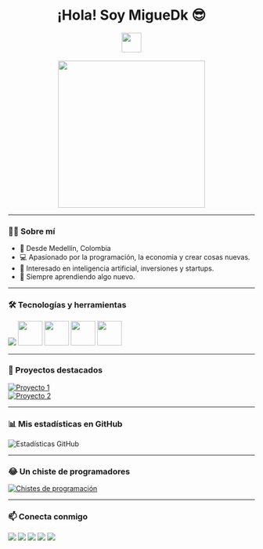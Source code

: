 <!-- Saludo -->
<div align="center">
  <h1>¡Hola! Soy MigueDk 😎</h1>
  <img src="https://media.giphy.com/media/hvRJCLFzcasrR4ia7z/giphy.gif" width="40px">
  <br><br>
  <img src="https://i.imgur.com/dTYwdG1.gif" width="300"/>
</div>

---

<!-- Sobre mí -->
### 👨‍💻 Sobre mí
- 📍 Desde Medellín, Colombia 
- 💻 Apasionado por la programación, la economia y crear cosas nuevas.  
- 🚀 Interesado en inteligencia artificial, inversiones y startups.  
- 🎯 Siempre aprendiendo algo nuevo.  

---

<!-- Habilidades -->
### 🛠️ Tecnologías y herramientas
<div>
  <img src="https://skillicons.dev/icons?i=java,html,css,python" />
  <img src="https://upload.wikimedia.org/wikipedia/commons/0/c2/Canva_Logo.svg" width="50" height="50"/>
  <img src="https://upload.wikimedia.org/wikipedia/commons/8/82/Telegram_logo.svg" width="50" height="50"/>
  <img src="https://upload.wikimedia.org/wikipedia/commons/4/4f/Google_Drive_icon_%282020%29.svg" width="50" height="50"/>
  <img src="https://upload.wikimedia.org/wikipedia/commons/4/42/YouTube_icon_%282013-2017%29.png" width="50" height="50"/>
</div>

---

<!-- Proyectos -->
### 🚀 Proyectos destacados
[![Proyecto 1](https://github-readme-stats.vercel.app/api/pin/?username=ABSphreak&repo=RepoEjemplo&theme=radical)](https://github.com/ABSphreak/RepoEjemplo)  
[![Proyecto 2](https://github-readme-stats.vercel.app/api/pin/?username=ABSphreak&repo=OtroRepo&theme=radical)](https://github.com/ABSphreak/OtroRepo)  

---

<!-- Estadísticas -->
### 📊 Mis estadísticas en GitHub
<img src="https://github-readme-stats.vercel.app/api?username=ABSphreak&show_icons=true&theme=tokyonight" alt="Estadísticas GitHub" />

---

<!-- Chiste -->
### 😂 Un chiste de programadores
<a href="https://readme-jokes.vercel.app"><img src="https://readme-jokes.vercel.app/api?lang=es" alt="Chistes de programación"></a>

---

<!-- Contacto -->
### 📫 Conecta conmigo
<a href="https://t.me/tu_usuario_telegram"><img src="https://img.shields.io/badge/Telegram-%232CA5E0.svg?&style=flat&logo=telegram&logoColor=white" /></a>
<a href="https://youtube.com/tu_canal"><img src="https://img.shields.io/badge/YouTube-%23FF0000.svg?&style=flat&logo=youtube&logoColor=white" /></a>
<a href="https://www.canva.com/"><img src="https://img.shields.io/badge/Canva-%2300C4CC.svg?&style=flat&logo=canva&logoColor=white" /></a>
<a href="https://drive.google.com/"><img src="https://img.shields.io/badge/Google%20Drive-%234285F4.svg?&style=flat&logo=googledrive&logoColor=white" /></a>
<a href="mailto:tu_correo@gmail.com"><img src="https://img.shields.io/badge/Correo-%23EA4335.svg?&style=flat&logo=gmail&logoColor=white" /></a>
